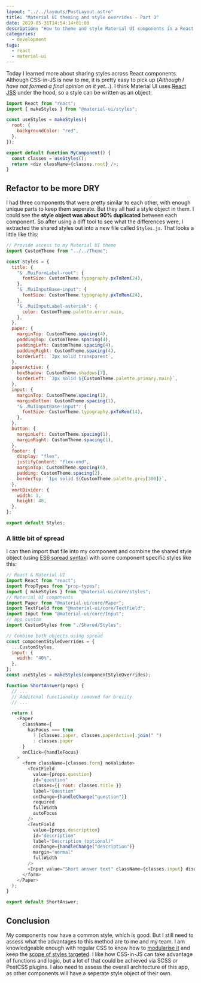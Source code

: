 ```yaml
---
layout: "../../layouts/PostLayout.astro"
title: "Material UI theming and style overrides - Part 3"
date: 2019-05-31T14:54:14+01:00
description: "How to theme and style Material UI components in a React app - Part 3"
categories:
  - development
tags:
  - react
  - material-ui
---
```


Today I learned more about sharing styles across React components. Although CSS-in-JS is new to me, it is pretty easy to pick up (_Although I have not formed a final opinion on it yet..._). I think Material UI uses [React JSS](https://github.com/cssinjs/react-jss) under the hood, so a style can be written as an object:

```javascript
import React from "react";
import { makeStyles } from "@material-ui/styles";

const useStyles = makeStyles({
  root: {
    backgroundColor: "red",
  },
});

export default function MyComponent() {
  const classes = useStyles();
  return <div className={classes.root} />;
}
```

## Refactor to be more DRY

I had three components that were pretty similar to each other, with enough unique parts to keep them seperate. But they all had a style object in them. I could see the **style object was about 90% duplicated** between each component. So after using a diff tool to see what the differences were, I extracted the shared styles out into a new file called `Styles.js`. That looks a little like this:

<!--more-->

```javascript
// Provide access to my Material UI theme
import CustomTheme from "../../Theme";

const Styles = {
  title: {
    "& .MuiFormLabel-root": {
      fontSize: CustomTheme.typography.pxToRem(24),
    },
    "& .MuiInputBase-input": {
      fontSize: CustomTheme.typography.pxToRem(24),
    },
    "& .MuiInputLabel-asterisk": {
      color: CustomTheme.palette.error.main,
    },
  },
  paper: {
    marginTop: CustomTheme.spacing(4),
    paddingTop: CustomTheme.spacing(4),
    paddingLeft: CustomTheme.spacing(4),
    paddingRight: CustomTheme.spacing(4),
    borderLeft: `3px solid transparent`,
  },
  paperActive: {
    boxShadow: CustomTheme.shadows[7],
    borderLeft: `3px solid ${CustomTheme.palette.primary.main}`,
  },
  input: {
    marginTop: CustomTheme.spacing(1),
    marginBottom: CustomTheme.spacing(1),
    "& .MuiInputBase-input": {
      fontSize: CustomTheme.typography.pxToRem(14),
    },
  },
  button: {
    marginLeft: CustomTheme.spacing(1),
    marginRight: CustomTheme.spacing(1),
  },
  footer: {
    display: "flex",
    justifyContent: "flex-end",
    marginTop: CustomTheme.spacing(6),
    padding: CustomTheme.spacing(2),
    borderTop: `1px solid ${CustomTheme.palette.grey[300]}`,
  },
  vertDivider: {
    width: 1,
    height: 48,
  },
};

export default Styles;
```

### A little bit of spread

I can then import that file into my component and combine the shared style object (using [ES6 spread syntax](https://developer.mozilla.org/en-US/docs/Web/JavaScript/Reference/Operators/Spread_syntax#Spread_in_object_literals)) with some component specific styles like this:

```javascript
// React & Material UI
import React from "react";
import PropTypes from "prop-types";
import { makeStyles } from "@material-ui/core/styles";
// Material UI components
import Paper from "@material-ui/core/Paper";
import TextField from "@material-ui/core/TextField";
import Input from "@material-ui/core/Input";
// App custom
import CustomStyles from "./Shared/Styles";

// Combine both objects using spread
const componentStyleOverrides = {
  ...CustomStyles,
  input: {
    width: "40%",
  },
};
const useStyles = makeStyles(componentStyleOverrides);

function ShortAnswer(props) {
  // ...
  // Additonal functionaliy removed for brevity
  // ...

  return (
    <Paper
      className={
        hasFocus === true
          ? [classes.paper, classes.paperActive].join(" ")
          : classes.paper
      }
      onClick={handleFocus}
    >
      <form className={classes.form} noValidate>
        <TextField
          value={props.question}
          id="question"
          classes={{ root: classes.title }}
          label="Question"
          onChange={handleChange("question")}
          required
          fullWidth
          autoFocus
        />
        <TextField
          value={props.description}
          id="description"
          label="Description (optional)"
          onChange={handleChange("description")}
          margin="normal"
          fullWidth
        />
        <Input value="Short answer text" className={classes.input} disabled />
      </form>
    </Paper>
  );
}

export default ShortAnswer;
```

## Conclusion

My components now have a common style, which is good. But I still need to assess what the advantages to this method are to me and my team. I am knowledgeable enough with regular CSS to know how to [modularise it](https://css-tricks.com/css-modules-part-1-need/) and keep the [scope of styles targeted](http://getbem.com/introduction/). I like how CSS-in-JS can take advantage of functions and logic, but a lot of that could be achieved via SCSS or PostCSS plugins. I also need to assess the overall architecture of this app, as other components will have a seperate style object of their own.
